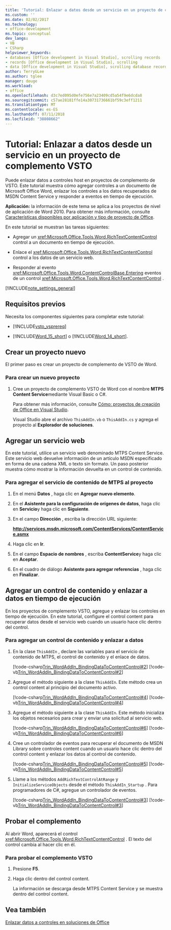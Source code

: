 ```yaml
---
title: 'Tutorial: Enlazar a datos desde un servicio en un proyecto de complemento de VSTO'
ms.custom: ''
ms.date: 02/02/2017
ms.technology:
- office-development
ms.topic: conceptual
dev_langs:
- VB
- CSharp
helpviewer_keywords:
- databases [Office development in Visual Studio], scrolling records
- records [Office development in Visual Studio], scrolling
- data [Office development in Visual Studio], scrolling database records
author: TerryGLee
ms.author: tglee
manager: douge
ms.workload:
- office
ms.openlocfilehash: d3c7ed095d0efe756e7a23409cd5a54f9e6dcda8
ms.sourcegitcommit: c57ae28181ffe14a30731736661bf59c3eff1211
ms.translationtype: MT
ms.contentlocale: es-ES
ms.lasthandoff: 07/11/2018
ms.locfileid: "38808662"
---
```

# <a name="walkthrough-bind-to-data-from-a-service-in-a-vsto-add-in-project"></a>Tutorial: Enlazar a datos desde un servicio en un proyecto de complemento VSTO
  Puede enlazar datos a controles host en proyectos de complemento de VSTO. Este tutorial muestra cómo agregar controles a un documento de Microsoft Office Word, enlazar los controles a los datos recuperados de MSDN Content Service y responder a eventos en tiempo de ejecución.  
  
 **Aplicación:** la información de este tema se aplica a los proyectos de nivel de aplicación de Word 2010. Para obtener más información, consulte [Características disponibles por aplicación y tipo de proyecto de Office](../vsto/features-available-by-office-application-and-project-type.md).  
  
 En este tutorial se muestran las tareas siguientes:  
  
-   Agregar un <xref:Microsoft.Office.Tools.Word.RichTextContentControl> control a un documento en tiempo de ejecución.  
  
-   Enlace el <xref:Microsoft.Office.Tools.Word.RichTextContentControl> control a los datos de un servicio web.  
  
-   Responder al evento <xref:Microsoft.Office.Tools.Word.ContentControlBase.Entering> eventos de un control <xref:Microsoft.Office.Tools.Word.RichTextContentControl> .  
  
 [!INCLUDE[note_settings_general](../sharepoint/includes/note-settings-general-md.md)]  
  
## <a name="prerequisites"></a>Requisitos previos  
 Necesita los componentes siguientes para completar este tutorial:  
  
-   [!INCLUDE[vsto_vsprereq](../vsto/includes/vsto-vsprereq-md.md)]  
  
-   [!INCLUDE[Word_15_short](../vsto/includes/word-15-short-md.md)] o [!INCLUDE[Word_14_short](../vsto/includes/word-14-short-md.md)].  
  
## <a name="create-a-new-project"></a>Crear un proyecto nuevo  
 El primer paso es crear un proyecto de complemento de VSTO de Word.  
  
### <a name="to-create-a-new-project"></a>Para crear un nuevo proyecto  
  
1.  Cree un proyecto de complemento VSTO de Word con el nombre **MTPS Content Service**mediante Visual Basic o C#.  
  
     Para obtener más información, consulte [Cómo: proyectos de creación de Office en Visual Studio](../vsto/how-to-create-office-projects-in-visual-studio.md).  
  
     Visual Studio abre el archivo `ThisAddIn.vb` o `ThisAddIn.cs` y agrega el proyecto al **Explorador de soluciones**.  
  
## <a name="add-a-web-service"></a>Agregar un servicio web  
 En este tutorial, utilice un servicio web denominado MTPS Content Service. Este servicio web devuelve información de un artículo MSDN especificado en forma de una cadena XML o texto sin formato. Un paso posterior muestra cómo mostrar la información devuelta en un control de contenido.  
  
### <a name="to-add-the-mtps-content-service-to-the-project"></a>Para agregar el servicio de contenido de MTPS al proyecto  
  
1.  En el menú **Datos** , haga clic en **Agregar nuevo elemento**.  
  
2.  En el **Asistente para la configuración de orígenes de datos**, haga clic en **Servicio**y haga clic en **Siguiente**.  
  
3.  En el campo **Dirección** , escriba la dirección URL siguiente:  
  
     **http://services.msdn.microsoft.com/ContentServices/ContentService.asmx**  
  
4.  Haga clic en **Ir**.  
  
5.  En el campo **Espacio de nombres** , escriba **ContentService**y haga clic en **Aceptar**.  
  
6.  En el cuadro de diálogo **Asistente para agregar referencias** , haga clic en **Finalizar**.  
  
## <a name="add-a-content-control-and-bind-to-data-at-runtime"></a>Agregar un control de contenido y enlazar a datos en tiempo de ejecución  
 En los proyectos de complemento VSTO, agregue y enlazar los controles en tiempo de ejecución. En este tutorial, configure el control content para recuperar datos desde el servicio web cuando un usuario hace clic dentro del control.  
  
### <a name="to-add-a-content-control-and-bind-to-data"></a>Para agregar un control de contenido y enlazar a datos  
  
1.  En la clase `ThisAddIn` , declare las variables para el servicio de contenido de MTPS, el control de contenido y el enlace de datos.  
  
     [!code-csharp[Trin_WordAddIn_BindingDataToContentControl#2](../vsto/codesnippet/CSharp/trin_wordaddin_bindingdatatocontentcontrol/ThisAddIn.cs#2)]
     [!code-vb[Trin_WordAddIn_BindingDataToContentControl#2](../vsto/codesnippet/VisualBasic/trin_wordaddin_bindingdatatocontentcontrol/ThisAddIn.vb#2)]  
  
2.  Agregue el método siguiente a la clase `ThisAddIn`. Este método crea un control content al principio del documento activo.  
  
     [!code-csharp[Trin_WordAddIn_BindingDataToContentControl#4](../vsto/codesnippet/CSharp/trin_wordaddin_bindingdatatocontentcontrol/ThisAddIn.cs#4)]
     [!code-vb[Trin_WordAddIn_BindingDataToContentControl#4](../vsto/codesnippet/VisualBasic/trin_wordaddin_bindingdatatocontentcontrol/ThisAddIn.vb#4)]  
  
3.  Agregue el método siguiente a la clase `ThisAddIn`. Este método inicializa los objetos necesarios para crear y enviar una solicitud al servicio web.  
  
     [!code-csharp[Trin_WordAddIn_BindingDataToContentControl#6](../vsto/codesnippet/CSharp/trin_wordaddin_bindingdatatocontentcontrol/ThisAddIn.cs#6)]
     [!code-vb[Trin_WordAddIn_BindingDataToContentControl#6](../vsto/codesnippet/VisualBasic/trin_wordaddin_bindingdatatocontentcontrol/ThisAddIn.vb#6)]  
  
4.  Cree un controlador de eventos para recuperar el documento de MSDN Library sobre controles content cuando un usuario hace clic dentro del control content y enlazar los datos al control de contenido.  
  
     [!code-csharp[Trin_WordAddIn_BindingDataToContentControl#5](../vsto/codesnippet/CSharp/trin_wordaddin_bindingdatatocontentcontrol/ThisAddIn.cs#5)]
     [!code-vb[Trin_WordAddIn_BindingDataToContentControl#5](../vsto/codesnippet/VisualBasic/trin_wordaddin_bindingdatatocontentcontrol/ThisAddIn.vb#5)]  
  
5.  Llame a los métodos `AddRichTextControlAtRange` y `InitializeServiceObjects` desde el método `ThisAddIn_Startup` . Para programadores de C#, agregue un controlador de eventos.  
  
     [!code-csharp[Trin_WordAddIn_BindingDataToContentControl#3](../vsto/codesnippet/CSharp/trin_wordaddin_bindingdatatocontentcontrol/ThisAddIn.cs#3)]
     [!code-vb[Trin_WordAddIn_BindingDataToContentControl#3](../vsto/codesnippet/VisualBasic/trin_wordaddin_bindingdatatocontentcontrol/ThisAddIn.vb#3)]  
  
## <a name="test-the-add-in"></a>Probar el complemento  
 Al abrir Word, aparecerá el control <xref:Microsoft.Office.Tools.Word.RichTextContentControl> . El texto del control cambia al hacer clic en él.  
  
### <a name="to-test-the-vsto-add-in"></a>Para probar el complemento VSTO  
  
1.  Presione **F5**.  
  
2.  Haga clic dentro del control content.  
  
     La información se descarga desde MTPS Content Service y se muestra dentro del control content.  
  
## <a name="see-also"></a>Vea también  
 [Enlazar datos a controles en soluciones de Office](../vsto/binding-data-to-controls-in-office-solutions.md)  
  
  